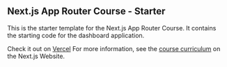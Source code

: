 ## Next.js App Router Course - Starter

This is the starter template for the Next.js App Router Course. It contains the starting code for the dashboard application.

Check it out on [Vercel](https://hoorain-nextjs-dashboard.vercel.app/)
For more information, see the [course curriculum](https://nextjs.org/learn) on the Next.js Website.
